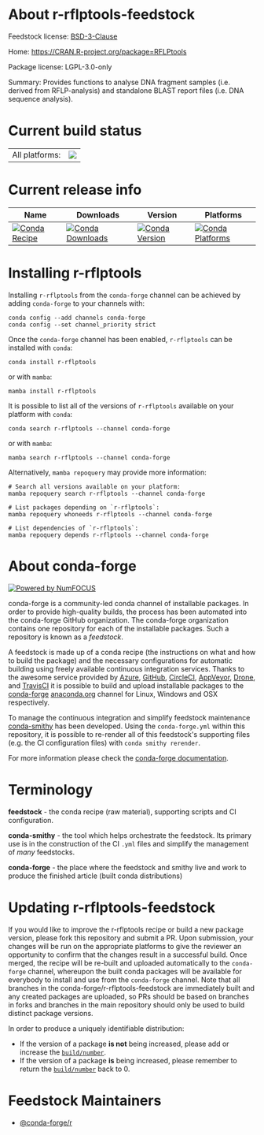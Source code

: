 About r-rflptools-feedstock
===========================

Feedstock license: [BSD-3-Clause](https://github.com/conda-forge/r-rflptools-feedstock/blob/main/LICENSE.txt)

Home: https://CRAN.R-project.org/package=RFLPtools

Package license: LGPL-3.0-only

Summary: Provides functions to analyse DNA fragment samples (i.e. derived from RFLP-analysis) and standalone BLAST report files (i.e. DNA sequence analysis).

Current build status
====================


<table><tr><td>All platforms:</td>
    <td>
      <a href="https://dev.azure.com/conda-forge/feedstock-builds/_build/latest?definitionId=19559&branchName=main">
        <img src="https://dev.azure.com/conda-forge/feedstock-builds/_apis/build/status/r-rflptools-feedstock?branchName=main">
      </a>
    </td>
  </tr>
</table>

Current release info
====================

| Name | Downloads | Version | Platforms |
| --- | --- | --- | --- |
| [![Conda Recipe](https://img.shields.io/badge/recipe-r--rflptools-green.svg)](https://anaconda.org/conda-forge/r-rflptools) | [![Conda Downloads](https://img.shields.io/conda/dn/conda-forge/r-rflptools.svg)](https://anaconda.org/conda-forge/r-rflptools) | [![Conda Version](https://img.shields.io/conda/vn/conda-forge/r-rflptools.svg)](https://anaconda.org/conda-forge/r-rflptools) | [![Conda Platforms](https://img.shields.io/conda/pn/conda-forge/r-rflptools.svg)](https://anaconda.org/conda-forge/r-rflptools) |

Installing r-rflptools
======================

Installing `r-rflptools` from the `conda-forge` channel can be achieved by adding `conda-forge` to your channels with:

```
conda config --add channels conda-forge
conda config --set channel_priority strict
```

Once the `conda-forge` channel has been enabled, `r-rflptools` can be installed with `conda`:

```
conda install r-rflptools
```

or with `mamba`:

```
mamba install r-rflptools
```

It is possible to list all of the versions of `r-rflptools` available on your platform with `conda`:

```
conda search r-rflptools --channel conda-forge
```

or with `mamba`:

```
mamba search r-rflptools --channel conda-forge
```

Alternatively, `mamba repoquery` may provide more information:

```
# Search all versions available on your platform:
mamba repoquery search r-rflptools --channel conda-forge

# List packages depending on `r-rflptools`:
mamba repoquery whoneeds r-rflptools --channel conda-forge

# List dependencies of `r-rflptools`:
mamba repoquery depends r-rflptools --channel conda-forge
```


About conda-forge
=================

[![Powered by
NumFOCUS](https://img.shields.io/badge/powered%20by-NumFOCUS-orange.svg?style=flat&colorA=E1523D&colorB=007D8A)](https://numfocus.org)

conda-forge is a community-led conda channel of installable packages.
In order to provide high-quality builds, the process has been automated into the
conda-forge GitHub organization. The conda-forge organization contains one repository
for each of the installable packages. Such a repository is known as a *feedstock*.

A feedstock is made up of a conda recipe (the instructions on what and how to build
the package) and the necessary configurations for automatic building using freely
available continuous integration services. Thanks to the awesome service provided by
[Azure](https://azure.microsoft.com/en-us/services/devops/), [GitHub](https://github.com/),
[CircleCI](https://circleci.com/), [AppVeyor](https://www.appveyor.com/),
[Drone](https://cloud.drone.io/welcome), and [TravisCI](https://travis-ci.com/)
it is possible to build and upload installable packages to the
[conda-forge](https://anaconda.org/conda-forge) [anaconda.org](https://anaconda.org/)
channel for Linux, Windows and OSX respectively.

To manage the continuous integration and simplify feedstock maintenance
[conda-smithy](https://github.com/conda-forge/conda-smithy) has been developed.
Using the ``conda-forge.yml`` within this repository, it is possible to re-render all of
this feedstock's supporting files (e.g. the CI configuration files) with ``conda smithy rerender``.

For more information please check the [conda-forge documentation](https://conda-forge.org/docs/).

Terminology
===========

**feedstock** - the conda recipe (raw material), supporting scripts and CI configuration.

**conda-smithy** - the tool which helps orchestrate the feedstock.
                   Its primary use is in the construction of the CI ``.yml`` files
                   and simplify the management of *many* feedstocks.

**conda-forge** - the place where the feedstock and smithy live and work to
                  produce the finished article (built conda distributions)


Updating r-rflptools-feedstock
==============================

If you would like to improve the r-rflptools recipe or build a new
package version, please fork this repository and submit a PR. Upon submission,
your changes will be run on the appropriate platforms to give the reviewer an
opportunity to confirm that the changes result in a successful build. Once
merged, the recipe will be re-built and uploaded automatically to the
`conda-forge` channel, whereupon the built conda packages will be available for
everybody to install and use from the `conda-forge` channel.
Note that all branches in the conda-forge/r-rflptools-feedstock are
immediately built and any created packages are uploaded, so PRs should be based
on branches in forks and branches in the main repository should only be used to
build distinct package versions.

In order to produce a uniquely identifiable distribution:
 * If the version of a package **is not** being increased, please add or increase
   the [``build/number``](https://docs.conda.io/projects/conda-build/en/latest/resources/define-metadata.html#build-number-and-string).
 * If the version of a package **is** being increased, please remember to return
   the [``build/number``](https://docs.conda.io/projects/conda-build/en/latest/resources/define-metadata.html#build-number-and-string)
   back to 0.

Feedstock Maintainers
=====================

* [@conda-forge/r](https://github.com/conda-forge/r/)

